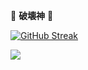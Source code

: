 🎴  **破壊神**  🎴

[![GitHub Streak](https://streak-stats.demolab.com/?user=Darshan0902&theme=midnight-purple)](https://git.io/streak-stats)



[![](https://visitcount.itsvg.in/api?id=Darshan0902&label=Profile%20visits%20%3A&color=11&icon=0&pretty=true)](https://visitcount.itsvg.in)
